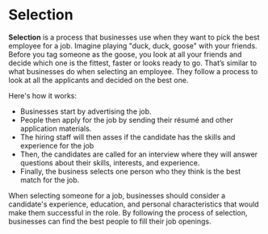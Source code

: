 # Selection

**Selection** is a process that businesses use when they want to pick the best employee for a job. Imagine playing "duck, duck, goose" with your friends. Before you tag someone as the goose, you look at all your friends and decide which one is the fittest, faster or looks ready to go. That’s similar to what businesses do when selecting an employee. They follow a process to look at all the applicants and decided on the best one. 

Here's how it works:

* Businesses start by advertising the job.
* People then apply for the job by sending their résumé and other application materials.
* The hiring staff will then asses if the candidate has the skills and experience for the job
* Then, the candidates are called for an interview where they will answer questions about their skills, interests, and experience.
* Finally, the business selects one person who they think is the best match for the job.

When selecting someone for a job, businesses should consider a candidate's experience, education, and personal characteristics that would make them successful in the role. By following the process of selection, businesses can find the best people to fill their job openings.
